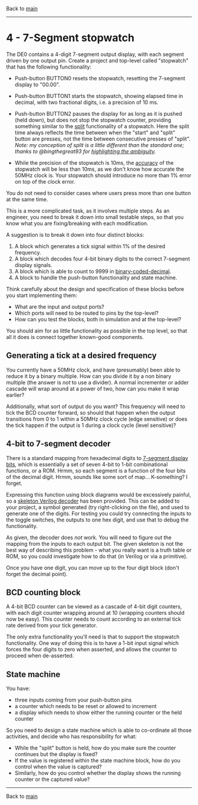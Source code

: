 Back to [main](readme.md)

------------------------------------------------

4 - 7-Segment stopwatch
=======================

The DE0 contains a 4-digit 7-segment output display,
with each segment driven by one output pin. Create
a project and top-level called "stopwatch" that has
the following functionality:

- Push-button BUTTON0 resets the stopwatch,
  resetting the 7-segment display to "00.00".

- Push-button BUTTON1 starts the stopwatch,
  showing elapsed time in decimal, with two
  fractional digits, i.e. a precision of 10 ms.

- Push-button BUTTON2 pauses the display for as
  long as it is pushed (held down), but does not stop
  the stopwatch counter, providing something similar to the
  [split](http://en.wikipedia.org/wiki/Stopwatch) functionality
  of a stopwatch. Here the split time always reflects the time
  between when the "start" and "split" button are presses,
  not the time between consecutive presses of "split". _Note: my conception of split is a little
  different than the standard one; thanks to @bingthegreat93 for
  [highlighting the ambiguity](https://github.com/m8pple/eie1_fpga_lab/issues/2)._

- While the precision of the stopwatch is 10ms, the
  [accuracy](http://en.wikipedia.org/wiki/Accuracy_and_precision)
  of the stopwatch will be less than 10ms, as we don't
  know how accurate the 50MHz clock is. Your stopwatch
  should introduce no more than 1% error on top of
  the clock error.

You do not need to consider cases where users press more
than one button at the same time.

This is a more complicated task, as it involves
multiple steps. As an engineer, you need to break
it down into small testable steps, so that you
know what you are fixing/breaking with each
modification.

A suggestion is to break it down into four distinct blocks:

1. A block which generates a tick signal within 1% of the desired frequency.
2. A block which decodes four 4-bit binary digits to the correct 7-segment display signals.
3. A block which is able to count to 9999 in [binary-coded-decimal](http://en.wikipedia.org/wiki/Binary-coded_decimal).
4. A block to handle the push-button functionality and state machine.

Think carefully about the design and specification of
these blocks before you start implementing them:
- What are the input and output ports?
- Which ports will need to be routed to pins by the top-level?
- How can you test the blocks, both in simulation and at the top-level?

You should aim for as little functionality as
possible in the top level, so that all it does
is connect together known-good components.

Generating a tick at a desired frequency
----------------------------------------

You currently have a 50MHz clock, and have (presumably) been
able to reduce it by a binary multiple. How can you divide
it by a non binary multiple (the answer is _not_ to use a
divider). A normal incrementer or adder cascade will wrap
around at a power of two, how can you make it wrap earlier?

Additionally, what sort of output do you want? This frequency
will need to tick the BCD counter forward, so should that
happen when the output transitions from 0 to 1 within a
50MHz clock cycle (edge sensitive) or does the tick happen
if the output is 1 during a clock cycle (level sensitive)?

4-bit to 7-segment decoder
--------------------------

There is a standard mapping from hexadecimal digits to
[7-segment display bits](http://en.wikipedia.org/wiki/Seven-segment_display#Displaying_letters),
which is essentially a set of seven 4-bit to 1-bit
combinational functions, or a ROM. Hrmm, so each segment
is a function of the four bits of the decimal digit.
Hrmm, sounds like some sort of map... K-something? I forget.

Expressing this function using block diagrams would
be excessively painful, so a [skeleton Verilog decoder](resources/decode_7segment.v)
has been provided. This can be added to your project,
a symbol generated (try right-clicking on the file), and
used to generate one of the digits. For testing you
could try connecting the inputs to the toggle switches,
the outputs to one hex digit, and use that to debug the
functionality.

As given, the decoder does _not_ work. You will need
to figure out the mapping from the inputs to each
output bit. The given skeleton is not the best way
of describing this problem - what you really want is
a truth table or ROM, so you could investigate how
to do that (in Verilog or via a primitive).

Once you have one digit, you can move up to
the four digit block (don't forget the decimal point).

BCD counting block
--------------------

A 4-bit BCD counter can be viewed as a cascade of 4-bit
digit counters, with each digit counter wrapping around at 10
(wrapping counters should now be easy).
This counter needs to count according to an external
tick rate derived from your tick generator.

The only extra functionality you'll need is that
to support the stopwatch functionality. One way of doing
this is to have a 1-bit input signal which forces the
four digits to zero when asserted, and allows the
counter to proceed when de-asserted.

State machine
-------------

You have:
- three inputs coming from your push-button pins
- a counter which needs to be reset or allowed to increment
- a display which needs to show either the running counter or the held counter

So you need to design a state machine which is
able to co-ordinate all those activities, and
decide who has responsibility for what:
- While the "split" button is held, how do you make sure the counter continues but the display is fixed?
- If the value is registered within the state machine block, how
  do you control when the value is captured?
- Similarly, how do you control whether the display shows the
  running counter or the captured value?

---------------------------------------------------------------------

Back to [main](readme.md)
